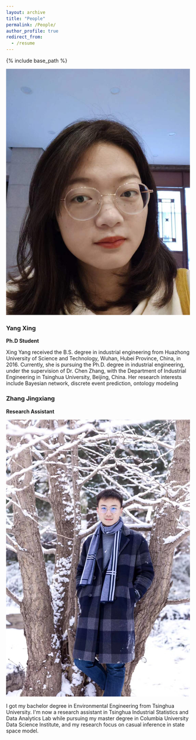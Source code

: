 ```yaml
---
layout: archive
title: "People"
permalink: /People/
author_profile: true
redirect_from:
  - /resume
---
```


{% include base_path %}

![yangxing](/images/yangxing.jpeg)

### Yang Xing

**Ph.D Student**

Xing Yang received the B.S. degree in industrial engineering from Huazhong University of Science and Technology, Wuhan, Hubei Province, China, in 2016. Currently, she is pursuing the Ph.D. degree in industrial engineering, under the supervision of Dr. Chen Zhang, with the Department of Industrial Engineering in Tsinghua University, Beijing, China. Her research interests include Bayesian network, discrete event prediction, ontology modeling

### Zhang Jingxiang

**Research Assistant**

![zhangjingxiang](/images/zhangjingxiang.jpeg)

I got my bachelor degree in Environmental Engineering from Tsinghua University. I'm now a research assistant in Tsinghua Industrial Statistics and Data Analytics Lab while pursuing my master degree in Columbia University Data Science Institute, and my research focus on casual inference in state space model.
